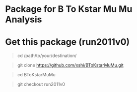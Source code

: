 # Package for B To Kstar Mu Mu Analysis

# Get this package (run2011v0) 

>  cd /path/to/your/destination/

>  git clone https://github.com/xshi/BToKstarMuMu.git

>  cd BToKstarMuMu  

>  git checkout run2011v0 


 
